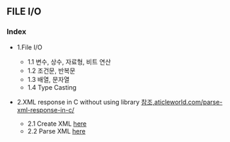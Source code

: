 
## FILE I/O
### Index
* 1.File I/O
  *   1.1 변수, 상수, 자료형, 비트 연산
  *   1.2 조건문, 반복문
  *   1.3 배열, 문자열
  *   1.4 Type Casting
  
* 2.XML response in C without using library
[참조,aticleworld.com/parse-xml-response-in-c/](https://aticleworld.com/parse-xml-response-in-c/)
  *   2.1 Create XML [here](https://github.com/csbyun-data/C-Programming/blob/main/chap03/XML/Create_XML_ex1.c)
  *   2.2 Parse XML [here]()
